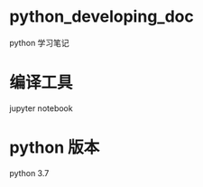 <!--
 * @Author: your name
 * @Date: 2020-01-19 11:40:21
 * @LastEditTime : 2020-01-19 12:39:59
 * @LastEditors  : Please set LastEditors
 * @Description: In User Settings Edit
 * @FilePath: \Desktopd:\ownGitProject\python_developing_doc\README.md
 -->
# python_developing_doc
python 学习笔记

# 编译工具
jupyter notebook

# python 版本
python 3.7 
